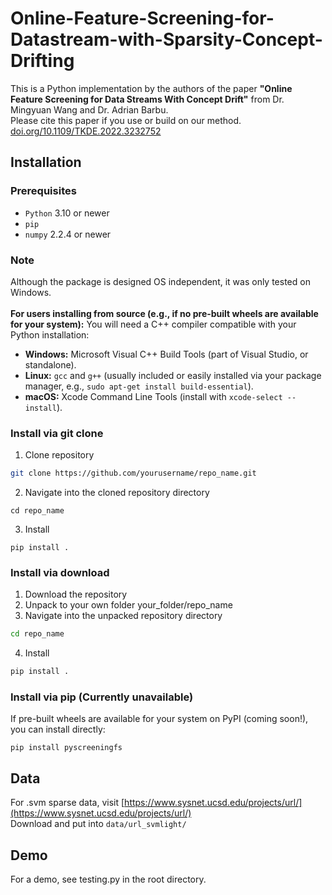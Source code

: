 # Online-Feature-Screening-for-Datastream-with-Sparsity-Concept-Drifting

This is a Python implementation by the authors of the paper **"Online Feature Screening for Data Streams With Concept Drift"** from Dr. Mingyuan Wang and Dr. Adrian Barbu.\
Please cite this paper if you use or build on our method. [doi.org/10.1109/TKDE.2022.3232752](https://doi.org/10.1109/TKDE.2022.3232752)

## Installation

### Prerequisites

* `Python` 3.10 or newer
* `pip`
* `numpy` 2.2.4 or newer

### Note
Although the package is designed OS independent, it was only tested on Windows. 
   \
   \
**For users installing from source (e.g., if no pre-built wheels are available for your system):**
You will need a C++ compiler compatible with your Python installation:
* **Windows:** Microsoft Visual C++ Build Tools (part of Visual Studio, or standalone).
* **Linux:** `gcc` and `g++` (usually included or easily installed via your package manager, e.g., `sudo apt-get install build-essential`).
* **macOS:** Xcode Command Line Tools (install with `xcode-select --install`).

### Install via git clone
1. Clone repository
``` bash
git clone https://github.com/yourusername/repo_name.git
```
2. Navigate into the cloned repository directory
```
cd repo_name 
```
3. Install
```
pip install .
```

### Install via download
1. Download the repository
2. Unpack to your own folder your_folder/repo_name
3. Navigate into the unpacked repository directory
``` bash
cd repo_name  
```
4. Install
``` bash
pip install .
```
### Install via pip (Currently unavailable)

If pre-built wheels are available for your system on PyPI (coming soon!), you can install directly:
```
pip install pyscreeningfs
```

## Data
For .svm sparse data, visit [https://www.sysnet.ucsd.edu/projects/url/](https://www.sysnet.ucsd.edu/projects/url/) \
Download and put into `data/url_svmlight/`

## Demo
For a demo, see testing.py in the root directory.
